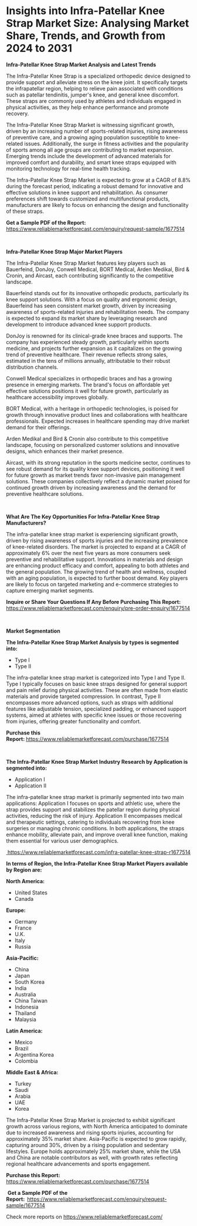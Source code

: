 <p><h1>Insights into Infra-Patellar Knee Strap Market Size: Analysing Market Share, Trends, and Growth from 2024 to 2031</h1></p><p><strong>Infra-Patellar Knee Strap Market Analysis and Latest Trends</strong></p>
<p><p>The Infra-Patellar Knee Strap is a specialized orthopedic device designed to provide support and alleviate stress on the knee joint. It specifically targets the infrapatellar region, helping to relieve pain associated with conditions such as patellar tendinitis, jumper's knee, and general knee discomfort. These straps are commonly used by athletes and individuals engaged in physical activities, as they help enhance performance and promote recovery.</p><p>The Infra-Patellar Knee Strap Market is witnessing significant growth, driven by an increasing number of sports-related injuries, rising awareness of preventive care, and a growing aging population susceptible to knee-related issues. Additionally, the surge in fitness activities and the popularity of sports among all age groups are contributing to market expansion. Emerging trends include the development of advanced materials for improved comfort and durability, and smart knee straps equipped with monitoring technology for real-time health tracking.</p><p>The Infra-Patellar Knee Strap Market is expected to grow at a CAGR of 8.8% during the forecast period, indicating a robust demand for innovative and effective solutions in knee support and rehabilitation. As consumer preferences shift towards customized and multifunctional products, manufacturers are likely to focus on enhancing the design and functionality of these straps.</p></p>
<p><strong>Get a Sample PDF of the Report:&nbsp;</strong> <a href="https://www.reliablemarketforecast.com/enquiry/request-sample/1677514?utm_campaign=1875&utm_medium=2&utm_source=Github&utm_content=ia&utm_term=28122024&utm_id=infra-patellar-knee-strap">https://www.reliablemarketforecast.com/enquiry/request-sample/1677514</a></p>
<p>&nbsp;</p>
<p><strong>Infra-Patellar Knee Strap Major Market Players</strong></p>
<p><p>The Infra-Patellar Knee Strap Market features key players such as Bauerfeind, DonJoy, Conwell Medical, BORT Medical, Arden Medikal, Bird & Cronin, and Aircast, each contributing significantly to the competitive landscape.</p><p>Bauerfeind stands out for its innovative orthopedic products, particularly its knee support solutions. With a focus on quality and ergonomic design, Bauerfeind has seen consistent market growth, driven by increasing awareness of sports-related injuries and rehabilitation needs. The company is expected to expand its market share by leveraging research and development to introduce advanced knee support products.</p><p>DonJoy is renowned for its clinical-grade knee braces and supports. The company has experienced steady growth, particularly within sports medicine, and projects further expansion as it capitalizes on the growing trend of preventive healthcare. Their revenue reflects strong sales, estimated in the tens of millions annually, attributable to their robust distribution channels.</p><p>Conwell Medical specializes in orthopedic braces and has a growing presence in emerging markets. The brand's focus on affordable yet effective solutions positions it well for future growth, particularly as healthcare accessibility improves globally.</p><p>BORT Medical, with a heritage in orthopedic technologies, is poised for growth through innovative product lines and collaborations with healthcare professionals. Expected increases in healthcare spending may drive market demand for their offerings.</p><p>Arden Medikal and Bird & Cronin also contribute to this competitive landscape, focusing on personalized customer solutions and innovative designs, which enhances their market presence.</p><p>Aircast, with its strong reputation in the sports medicine sector, continues to see robust demand for its quality knee support devices, positioning it well for future growth as market trends favor non-invasive pain management solutions. These companies collectively reflect a dynamic market poised for continued growth driven by increasing awareness and the demand for preventive healthcare solutions.</p></p>
<p>&nbsp;</p>
<p><strong>What Are The Key Opportunities For Infra-Patellar Knee Strap Manufacturers?</strong></p>
<p><p>The infra-patellar knee strap market is experiencing significant growth, driven by rising awareness of sports injuries and the increasing prevalence of knee-related disorders. The market is projected to expand at a CAGR of approximately 6% over the next five years as more consumers seek preventive and rehabilitative support. Innovations in materials and design are enhancing product efficacy and comfort, appealing to both athletes and the general population. The growing trend of health and wellness, coupled with an aging population, is expected to further boost demand. Key players are likely to focus on targeted marketing and e-commerce strategies to capture emerging market segments.</p></p>
<p><strong>Inquire or Share Your Questions If Any Before Purchasing This Report:</strong> <a href="https://www.reliablemarketforecast.com/enquiry/pre-order-enquiry/1677514?utm_campaign=1875&utm_medium=2&utm_source=Github&utm_content=ia&utm_term=28122024&utm_id=infra-patellar-knee-strap">https://www.reliablemarketforecast.com/enquiry/pre-order-enquiry/1677514</a></p>
<p>&nbsp;</p>
<p><strong>Market Segmentation</strong></p>
<p><strong>The Infra-Patellar Knee Strap Market Analysis by types is segmented into:</strong></p>
<p><ul><li>Type I</li><li>Type II</li></ul></p>
<p><p>The infra-patellar knee strap market is categorized into Type I and Type II. Type I typically focuses on basic knee straps designed for general support and pain relief during physical activities. These are often made from elastic materials and provide targeted compression. In contrast, Type II encompasses more advanced options, such as straps with additional features like adjustable tension, specialized padding, or enhanced support systems, aimed at athletes with specific knee issues or those recovering from injuries, offering greater functionality and comfort.</p></p>
<p><strong>Purchase this Report:&nbsp;</strong><a href="https://www.reliablemarketforecast.com/purchase/1677514?utm_campaign=1875&utm_medium=2&utm_source=Github&utm_content=ia&utm_term=28122024&utm_id=infra-patellar-knee-strap">https://www.reliablemarketforecast.com/purchase/1677514</a></p>
<p>&nbsp;</p>
<p><strong>The Infra-Patellar Knee Strap Market Industry Research by Application is segmented into:</strong></p>
<p><ul><li>Application I</li><li>Application II</li></ul></p>
<p><p>The infra-patellar knee strap market is primarily segmented into two main applications: Application I focuses on sports and athletic use, where the strap provides support and stabilizes the patellar region during physical activities, reducing the risk of injury. Application II encompasses medical and therapeutic settings, catering to individuals recovering from knee surgeries or managing chronic conditions. In both applications, the straps enhance mobility, alleviate pain, and improve overall knee function, making them essential for various user demographics.</p></p>
<p><a href="https://www.reliablemarketforecast.com/infra-patellar-knee-strap-r1677514?utm_campaign=1875&utm_medium=2&utm_source=Github&utm_content=ia&utm_term=28122024&utm_id=infra-patellar-knee-strap">&nbsp;https://www.reliablemarketforecast.com/infra-patellar-knee-strap-r1677514</a></p>
<p><strong>In terms of Region, the Infra-Patellar Knee Strap Market Players available by Region are:</strong></p>
<p>
    <p> <strong> North America: </strong>
        <ul>
            <li>United States</li>
            <li>Canada</li>
        </ul>
        </p> 
    <p> <strong> Europe: </strong>
        <ul>
            <li>Germany</li>
            <li>France</li>
            <li>U.K.</li>
            <li>Italy</li>
            <li>Russia</li>
        </ul>
        </p> 
    <p> <strong> Asia-Pacific: </strong>
        <ul>
            <li>China</li>
            <li>Japan</li>
            <li>South Korea</li>
            <li>India</li>
            <li>Australia</li>
            <li>China Taiwan</li>
            <li>Indonesia</li>
            <li>Thailand</li>
            <li>Malaysia</li>
        </ul>
        </p> 
    <p> <strong> Latin America: </strong>
        <ul>
            <li>Mexico</li>
            <li>Brazil</li>
            <li>Argentina Korea</li>
            <li>Colombia</li>
        </ul>
        </p> 
    <p> <strong> Middle East & Africa: </strong>
        <ul>
            <li>Turkey</li>
            <li>Saudi</li>
            <li>Arabia</li>
            <li>UAE</li>
            <li>Korea</li>
        </ul>
    </p>
    </p>
<p><p>The Infra-Patellar Knee Strap Market is projected to exhibit significant growth across various regions, with North America anticipated to dominate due to increased awareness and rising sports injuries, accounting for approximately 35% market share. Asia-Pacific is expected to grow rapidly, capturing around 30%, driven by a rising population and sedentary lifestyles. Europe holds approximately 25% market share, while the USA and China are notable contributors as well, with growth rates reflecting regional healthcare advancements and sports engagement.</p></p>
<p><strong>Purchase this Report: </strong><a href="https://www.reliablemarketforecast.com/purchase/1677514?utm_campaign=1875&utm_medium=2&utm_source=Github&utm_content=ia&utm_term=28122024&utm_id=infra-patellar-knee-strap">https://www.reliablemarketforecast.com/purchase/1677514</a></p>
<p>&nbsp;<strong>Get a Sample PDF of the Report:&nbsp;&nbsp;</strong><a href="https://www.reliablemarketforecast.com/enquiry/request-sample/1677514?utm_campaign=1875&utm_medium=2&utm_source=Github&utm_content=ia&utm_term=28122024&utm_id=infra-patellar-knee-strap">https://www.reliablemarketforecast.com/enquiry/request-sample/1677514</a></p>
<p><strong></strong></p>
<p>Check more reports on <a href="https://www.reliablemarketforecast.com/?utm_campaign=1875&utm_medium=2&utm_source=Github&utm_content=ia&utm_term=28122024&utm_id=infra-patellar-knee-strap">https://www.reliablemarketforecast.com/</a></p>